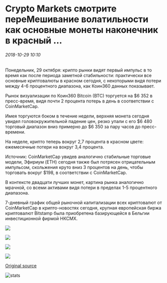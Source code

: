 # Crypto Markets смотрите переМешивание волатильности как основные монеты наконечник в красный ...

###### 2018-10-29 10:10

Понедельник, 29 октября: крипто рынки видят первый импульс в то время как после периода заметной стабильности: практически все основные криптовалюты в красном сегодня, с некоторыми видя потери между 4-6 процентного диапазона, как Коин360 данных показывает.

Рынок визуализации по Коин360 Bitcoin (BTC) торгуется на $6 352 в пресс-время, видя почти 2 процента потерь в день в соответствии с CoinMarketCap.

Имея торгуются боком в течение недели, верхняя монета сегодня увидел головокружительной падение цен, резко упали с его $6 480 торговый диапазон вниз примерно до $6 350 за пару часов до пресс-времени.

На неделе, крипто теперь вокруг 2,7 процента в красном цвете: ежемесячные потери на вокруг 3,4 процента.

Источник: CoinMarketCap увидев аналогично стабильные торговые модели, Эфириум (ETH) сегодня также был потрясен отрицательным импульсом, скольжения круто вниз 3 процентов на день, чтобы торговать вокруг $198, в соответствии с CoinMarketCap.

В контексте двадцати лучших монет, картина рынка аналогично мрачной, со всеми активами видя потери в пределах 1-5 процентного диапазона.

7-дневный график общей рыночной капитализации всех криптовалют от CoinMarketCap в крипто-новостях сегодня, крупная европейская биржа криптовалют Bitstamp была приобретена базирующейся в Бельгии инвестиционной фирмой НКСМХ.

![](https://s3.cointelegraph.com/storage/uploads/view/3bacb6f6fc4fd42c4e3bf1d5c2dd802b.png)

![](https://s3.cointelegraph.com/storage/uploads/view/0bcc3637faccfa4a8288b7b350e7f184.png)

![](https://s3.cointelegraph.com/storage/uploads/view/b5affeb11736ff0a9aca395e7b25bef4.png)

![](https://s3.cointelegraph.com/storage/uploads/view/ff282815fd90c886e83e960b8b2351da.png)

[Original source](https://cointelegraph.com/news/crypto-markets-see-stirrings-of-volatility-as-major-coins-tip-into-red)

![stats](https://c.statcounter.com/11760860/0/a89fa40b/1/ "stats")